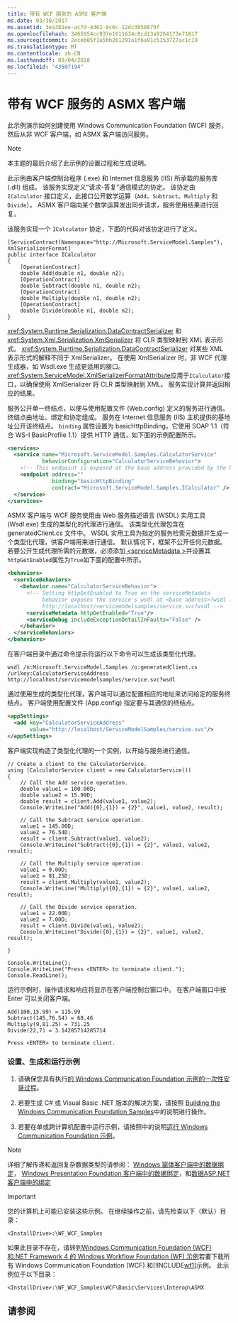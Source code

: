 ```yaml
---
title: 带有 WCF 服务的 ASMX 客户端
ms.date: 03/30/2017
ms.assetid: 3ea381ee-ac7d-4d62-8c6c-12dc3650879f
ms.openlocfilehash: 3465954cc937e1611634c8cd13a9264173e71817
ms.sourcegitcommit: 2eceb05f1a5bb261291a1f6a91c5153727ac1c19
ms.translationtype: MT
ms.contentlocale: zh-CN
ms.lasthandoff: 09/04/2018
ms.locfileid: "43507194"
---
```

# <a name="asmx-client-with-a-wcf-service"></a>带有 WCF 服务的 ASMX 客户端
此示例演示如何创建使用 Windows Communication Foundation (WCF) 服务，然后从非 WCF 客户端，如 ASMX 客户端访问服务。  
  
> [!NOTE]
>  本主题的最后介绍了此示例的设置过程和生成说明。  
  
 此示例由客户端控制台程序 (.exe) 和 Internet 信息服务 (IIS) 所承载的服务库 (.dll) 组成。 该服务实现定义“请求-答复”通信模式的协定。 该协定由 `ICalculator` 接口定义，此接口公开数学运算（`Add`、`Subtract`、`Multiply` 和 `Divide`）。 ASMX 客户端向某个数学运算发出同步请求，服务使用结果进行回复。  
  
 该服务实现一个 `ICalculator` 协定，下面的代码对该协定进行了定义。  
  
```  
[ServiceContract(Namespace="http://Microsoft.ServiceModel.Samples"), XmlSerializerFormat]  
public interface ICalculator  
{  
    [OperationContract]  
    double Add(double n1, double n2);  
    [OperationContract]  
    double Subtract(double n1, double n2);  
    [OperationContract]  
    double Multiply(double n1, double n2);  
    [OperationContract]  
    double Divide(double n1, double n2);  
}  
```  
  
 <xref:System.Runtime.Serialization.DataContractSerializer> 和 <xref:System.Xml.Serialization.XmlSerializer> 将 CLR 类型映射到 XML 表示形式。 <xref:System.Runtime.Serialization.DataContractSerializer> 对某些 XML 表示形式的解释不同于 XmlSerializer。 在使用 XmlSerializer 时，非 WCF 代理生成器，如 Wsdl.exe 生成更适用的接口。 <xref:System.ServiceModel.XmlSerializerFormatAttribute>应用于`ICalculator`接口，以确保使用 XmlSerializer 将 CLR 类型映射到 XML。 服务实现计算并返回相应的结果。  
  
 服务公开单一终结点，以便与使用配置文件 (Web.config) 定义的服务进行通信。 终结点由地址、绑定和协定组成。 服务在 Internet 信息服务 (IIS) 主机提供的基地址公开该终结点。 `binding` 属性设置为 basicHttpBinding，它使用 SOAP 1.1（符合 WS-I BasicProfile 1.1）提供 HTTP 通信，如下面的示例配置所示。  
  
```xml  
<services>  
  <service name="Microsoft.ServiceModel.Samples.CalculatorService"  
           behaviorConfiguration="CalculatorServiceBehavior">  
    <!-- This endpoint is exposed at the base address provided by the host: http://localhost/servicemodelsamples/service.svc.  -->  
    <endpoint address=""  
              binding="basicHttpBinding"   
              contract="Microsoft.ServiceModel.Samples.ICalculator" />  
  </service>  
</services>  
```  
  
 ASMX 客户端与 WCF 服务使用由 Web 服务描述语言 (WSDL) 实用工具 (Wsdl.exe) 生成的类型化的代理进行通信。 该类型化代理包含在 generatedClient.cs 文件中。 WSDL 实用工具为指定的服务检索元数据并生成一个类型化代理，供客户端用来进行通信。 默认情况下，框架不公开任何元数据。 若要公开生成代理所需的元数据，必须添加[ \<serviceMetadata >](../../../../docs/framework/configure-apps/file-schema/wcf/servicemetadata.md)并设置其`httpGetEnabled`属性为`True`如下面的配置中所示。  
  
```xml  
<behaviors>  
  <serviceBehaviors>  
    <behavior name="CalculatorServiceBehavior">  
      <!-- Setting httpGetEnabled to True on the serviceMetadata  
           behavior exposes the service's wsdl at <base address>?wsdl :  
           http://localhost/servicemodelsamples/service.svc?wsdl -->  
      <serviceMetadata httpGetEnabled="True"/>  
      <serviceDebug includeExceptionDetailInFaults="False" />  
    </behavior>  
  </serviceBehaviors>  
</behaviors>  
```  
  
 在客户端目录中通过命令提示符运行以下命令可以生成该类型化代理。  
  
```console  
wsdl /n:Microsoft.ServiceModel.Samples /o:generatedClient.cs /urlkey:CalculatorServiceAddress http://localhost/servicemodelsamples/service.svc?wsdl  
```  
  
 通过使用生成的类型化代理，客户端可以通过配置相应的地址来访问给定的服务终结点。 客户端使用配置文件 (App.config) 指定要与其通信的终结点。  
  
```xml  
<appSettings>  
  <add key="CalculatorServiceAddress"   
       value="http://localhost/ServiceModelSamples/service.svc"/>  
</appSettings>  
```  
  
 客户端实现构造了类型化代理的一个实例，以开始与服务进行通信。  
  
```  
// Create a client to the CalculatorService.  
using (CalculatorService client = new CalculatorService())  
{  
    // Call the Add service operation.  
    double value1 = 100.00D;  
    double value2 = 15.99D;  
    double result = client.Add(value1, value2);  
    Console.WriteLine("Add({0},{1}) = {2}", value1, value2, result);  
  
    // Call the Subtract service operation.  
    value1 = 145.00D;  
    value2 = 76.54D;  
    result = client.Subtract(value1, value2);  
    Console.WriteLine("Subtract({0},{1}) = {2}", value1, value2, result);  
  
    // Call the Multiply service operation.  
    value1 = 9.00D;  
    value2 = 81.25D;  
    result = client.Multiply(value1, value2);  
    Console.WriteLine("Multiply({0},{1}) = {2}", value1, value2, result);  
  
    // Call the Divide service operation.  
    value1 = 22.00D;  
    value2 = 7.00D;  
    result = client.Divide(value1, value2);  
    Console.WriteLine("Divide({0},{1}) = {2}", value1, value2, result);  
  
}  
  
Console.WriteLine();  
Console.WriteLine("Press <ENTER> to terminate client.");  
Console.ReadLine();  
```  
  
 运行示例时，操作请求和响应将显示在客户端控制台窗口中。 在客户端窗口中按 Enter 可以关闭客户端。  
  
```  
Add(100,15.99) = 115.99  
Subtract(145,76.54) = 68.46  
Multiply(9,81.25) = 731.25  
Divide(22,7) = 3.14285714285714  
  
Press <ENTER> to terminate client.  
```  
  
### <a name="to-set-up-build-and-run-the-sample"></a>设置、生成和运行示例  
  
1.  请确保您具有执行[的 Windows Communication Foundation 示例的一次性安装过程](../../../../docs/framework/wcf/samples/one-time-setup-procedure-for-the-wcf-samples.md)。  
  
2.  若要生成 C# 或 Visual Basic .NET 版本的解决方案，请按照 [Building the Windows Communication Foundation Samples](../../../../docs/framework/wcf/samples/building-the-samples.md)中的说明进行操作。  
  
3.  若要在单或跨计算机配置中运行示例，请按照中的说明[运行 Windows Communication Foundation 示例](../../../../docs/framework/wcf/samples/running-the-samples.md)。  
  
> [!NOTE]
>  详细了解传递和返回复杂数据类型的请参阅： [Windows 窗体客户端中的数据绑定](../../../../docs/framework/wcf/samples/data-binding-in-a-windows-forms-client.md)， [Windows Presentation Foundation 客户端中的数据绑定](../../../../docs/framework/wcf/samples/data-binding-in-a-wpf-client.md)，和[数据ASP.NET 客户端中的绑定](../../../../docs/framework/wcf/samples/data-binding-in-an-aspnet-client.md)  
  
> [!IMPORTANT]
>  您的计算机上可能已安装这些示例。 在继续操作之前，请先检查以下（默认）目录：  
>   
>  `<InstallDrive>:\WF_WCF_Samples`  
>   
>  如果此目录不存在，请转到[Windows Communication Foundation (WCF) 和.NET Framework 4 的 Windows Workflow Foundation (WF) 示例](https://go.microsoft.com/fwlink/?LinkId=150780)若要下载所有 Windows Communication Foundation (WCF) 和[!INCLUDE[wf1](../../../../includes/wf1-md.md)]示例。 此示例位于以下目录：  
>   
>  `<InstallDrive>:\WF_WCF_Samples\WCF\Basic\Services\Interop\ASMX`  
  
## <a name="see-also"></a>请参阅
